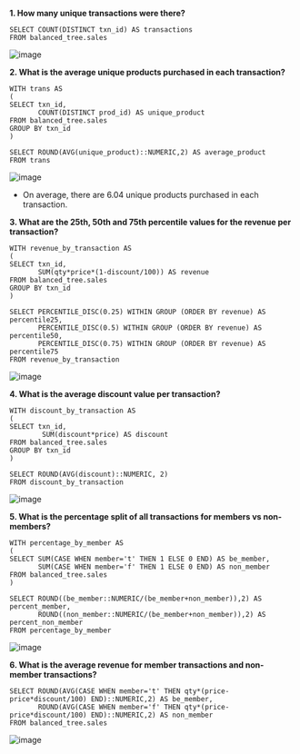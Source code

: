__1. How many unique transactions were there?__
```
SELECT COUNT(DISTINCT txn_id) AS transactions
FROM balanced_tree.sales 
```
![image](https://user-images.githubusercontent.com/89729029/136971796-4c42ab73-d77d-41f3-bc33-38c5ccdbd3c2.png)

__2. What is the average unique products purchased in each transaction?__
```
WITH trans AS 
(
SELECT txn_id, 
       COUNT(DISTINCT prod_id) AS unique_product
FROM balanced_tree.sales
GROUP BY txn_id
)

SELECT ROUND(AVG(unique_product)::NUMERIC,2) AS average_product
FROM trans
```
![image](https://user-images.githubusercontent.com/89729029/136972435-cfd8ad16-d09a-45cd-9f27-bc44baca352b.png)

- On average, there are 6.04 unique products purchased in each transaction.

__3. What are the 25th, 50th and 75th percentile values for the revenue per transaction?__
```
WITH revenue_by_transaction AS
(
SELECT txn_id, 
       SUM(qty*price*(1-discount/100)) AS revenue
FROM balanced_tree.sales
GROUP BY txn_id
)

SELECT PERCENTILE_DISC(0.25) WITHIN GROUP (ORDER BY revenue) AS percentile25, 
       PERCENTILE_DISC(0.5) WITHIN GROUP (ORDER BY revenue) AS percentile50, 
       PERCENTILE_DISC(0.75) WITHIN GROUP (ORDER BY revenue) AS percentile75
FROM revenue_by_transaction
```
![image](https://user-images.githubusercontent.com/89729029/136978210-ac32e331-3097-4e48-9c03-7c07b9795009.png)

__4. What is the average discount value per transaction?__
```
WITH discount_by_transaction AS
(
SELECT txn_id, 
        SUM(discount*price) AS discount
FROM balanced_tree.sales
GROUP BY txn_id
)

SELECT ROUND(AVG(discount)::NUMERIC, 2)
FROM discount_by_transaction
```
![image](https://user-images.githubusercontent.com/89729029/136974507-3ded6feb-5043-477d-9586-68092f2aada7.png)

__5. What is the percentage split of all transactions for members vs non-members?__
```
WITH percentage_by_member AS
(
SELECT SUM(CASE WHEN member='t' THEN 1 ELSE 0 END) AS be_member, 
       SUM(CASE WHEN member='f' THEN 1 ELSE 0 END) AS non_member
FROM balanced_tree.sales
)

SELECT ROUND((be_member::NUMERIC/(be_member+non_member)),2) AS percent_member, 
       ROUND((non_member::NUMERIC/(be_member+non_member)),2) AS percent_non_member
FROM percentage_by_member
```
![image](https://user-images.githubusercontent.com/89729029/136976902-01a45903-ceaf-4fd7-b937-1d7d0dd041d7.png)

__6. What is the average revenue for member transactions and non-member transactions?__
```
SELECT ROUND(AVG(CASE WHEN member='t' THEN qty*(price-price*discount/100) END)::NUMERIC,2) AS be_member, 
       ROUND(AVG(CASE WHEN member='f' THEN qty*(price-price*discount/100) END)::NUMERIC,2) AS non_member
FROM balanced_tree.sales
```
![image](https://user-images.githubusercontent.com/89729029/136977879-72067823-be5e-46b8-89ac-565510b0f9c1.png)


